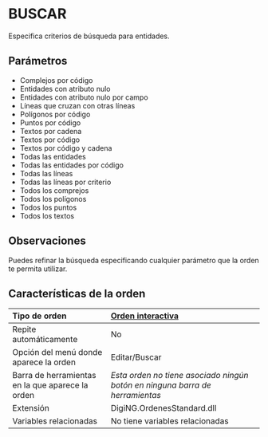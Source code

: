 # BUSCAR

Especifica criterios de búsqueda para entidades.

## Parámetros

* Complejos por código
* Entidades con atributo nulo
* Entidades con atributo nulo por campo
* Líneas que cruzan con otras líneas
* Polígonos por código
* Puntos por código
* Textos por cadena
* Textos por código
* Textos por código y cadena
* Todas las entidades
* Todas las entidades por código
* Todas las líneas
* Todas las líneas por criterio
* Todos los comprejos
* Todos los polígonos
* Todos los puntos
* Todos los textos

## Observaciones

Puedes refinar la búsqueda especificando cualquier parámetro que la orden te permita utilizar.

## Características de la orden

| Tipo de orden | [Orden interactiva]() |
| :--- | :--- |
| Repite automáticamente | No |
| Opción del menú donde aparece la orden | Editar/Buscar |
| Barra de herramientas en la que aparece la orden | _Esta orden no tiene asociado ningún botón en ninguna barra de herramientas_ |
| Extensión | DigiNG.OrdenesStandard.dll |
| Variables relacionadas | No tiene variables relacionadas |

